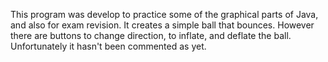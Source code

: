 This program was develop to practice some of the graphical parts of Java, and also for exam revision.
It creates a simple ball that bounces. However there are buttons to change direction, to inflate, and deflate the ball.
Unfortunately it hasn't been commented as yet.
